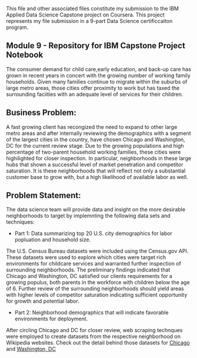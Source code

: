 
This file and other associated files constitute my submission to the IBM Applied Data Science Capstone project on Coursera.  This project represents my file submission in a 9-part Data Science certificcaiton program.  

## Module 9 - Repository for IBM Capstone Project Notebook 

The consumer demand for child care,early education, and back-up care has grown in recent years in concert with the growing number of working family households.  Given many families continue to migrate within the suburbs of large metro areas, those cities offer proximity to work but has taxed the surrounding faciities with an adequate level of services for their children.  

## Business Problem:

A fast growing client has recongized the need to expand to other large metro areas and after internally reviewing the demographics with a segment of the largest cities in the country, have chosen Chicago and Washington, DC for the current review stage.  Due to the growing populations and high percentage of two-parent household working families, these cities were highilighted for closer inspection.  In particular, neighborhoods in these large hubs that shown a successful level of market penetration and competitor saturation. It is these neighborhoods that will reflect not only a substantial customer base to grow with, but a high likelihood of available labor as well.  

## Problem Statement:

The data science team will provide data and insight on the more desirable neighborhoods to target by implemnting the following data sets and techniques:

- Part 1:  Data summarizing top 20 U.S. city demographics for labor popluation and household size.

The U.S. Census Bureau datasets were included using the Census.gov API.  These datasets were used to explore which cities were target rich environments for childcare services and warranted further inspection of surrounding neighborhoods.  The preliminary findings indicated that Chicago and Washington, DC satisfied our clients requirements for a growing populus, both parents in the workforce with children below the age of 6.  Further review of the surrounding neighborhoods should yield areas with higher levels of competitor saturation  indicating sufficient opportunity for growth and potential labor. 

- Part 2:  Neighborhood demographics that will indicate favorable environments for deployment.

After circling Chicago and DC for closer review, web scraping technques were employed to create datasets from the respective neighborhood on Wikipedia websites.   Check out the detail behind those datasets for [Chicago](https://en.wikipedia.org/wiki/List_of_neighborhoods_in_Chicago/) and [Washington, DC](https://en.wikipedia.org/wiki/Neighborhoods_in_Washington,_D.C./)


